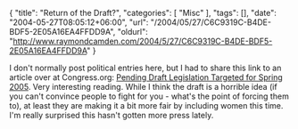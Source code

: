 {
	"title": "Return of the Draft?",
	"categories": [
		"Misc"
	],
	"tags": [],
	"date": "2004-05-27T08:05:12+06:00",
	"url": "/2004/05/27/C6C9319C-B4DE-BDF5-2E05A16EA4FFDD9A",
	"oldurl": "http://www.raymondcamden.com/2004/5/27/C6C9319C-B4DE-BDF5-2E05A16EA4FFDD9A"
}

I don't normally post political entries here, but I had to share this link to an article over at Congress.org: <a href="http://www.congress.org/congressorg/issues/alert/?alertid=5834001&content_dir=ua_congressorg">Pending Draft Legislation Targeted for Spring 2005</a>. Very interesting reading. While I think the draft is a horrible idea (if you can't convince people to fight for you - what's the point of forcing them to), at least they are making it a bit more fair by including women this time. I'm really surprised this hasn't gotten more press lately.